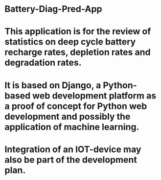 # Battery-Diag-Pred-App

# This application is for the review of statistics on deep cycle battery recharge rates, depletion rates and degradation rates.
# It is based on Django, a Python-based web development platform as a proof of concept for Python web development and possibly the application of machine learning.

# Integration of an IOT-device may also be part of the development plan.
